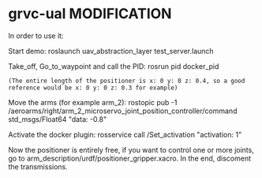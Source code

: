 # grvc-ual MODIFICATION

In order to use it:

Start  demo:
    roslaunch uav_abstraction_layer test_server.launch

Take_off, Go_to_waypoint and call the PID:
    rosrun pid docker_pid

    (The entire length of the positioner is x: 0 y: 0 z: 0.4, so a good reference would be x: 0 y: 0 z: 0.3 for example) 
    
Move the arms (for example arm_2):
    rostopic pub -1 /aeroarms/right/arm_2_microservo_joint_position_controller/command std_msgs/Float64 "data: -0.8"
   
Activate the docker plugin:
    rosservice call /Set_activation "activation: 1"

Now the positioner is entirely free, if you want to control one or more joints, go to arm_description/urdf/positioner_gripper.xacro. In the end, discoment the transmissions.

